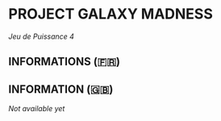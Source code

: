 # PROJECT GALAXY MADNESS # 

*Jeu de Puissance 4*

## INFORMATIONS (🇫🇷)

## INFORMATION (🇬🇧)

*Not available yet*
